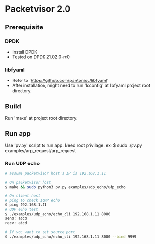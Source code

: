 # Packetvisor 2.0

## Prerequisite

### DPDK
- Install DPDK
- Tested on DPDK 21.02.0-rc0

### libfyaml
- Refer to 'https://github.com/pantoniou/libfyaml'
- After installation, might need to run 'ldconfig' at libfyaml project root directory.

## Build
Run 'make' at project root directory.

## Run app
Use 'pv.py' script to run app. Need root privilage.
ex) $ sudo ./pv.py examples/arp_request/arp_request

### Run UDP echo

```sh
# assume packetvisor host's IP is 192.168.1.11

# On packetvisor host
$ make && sudo python3 pv.py examples/udp_echo/udp_echo

# On client host
# ping to check ICMP echo
$ ping 192.168.1.11
# UDP echo test
$ ./examples/udp_echo/echo_cli 192.168.1.11 8080
send: abcd
recv: abcd

# If you want to set source port
$ ./examples/udp_echo/echo_cli 192.168.1.11 8080 --bind 9999
```
